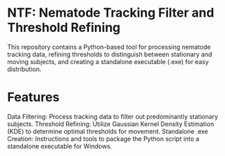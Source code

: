 # NTF: Nematode Tracking Filter and Threshold Refining 
This repository contains a Python-based tool for processing nematode tracking data, refining thresholds to distinguish between stationary and moving subjects, and creating a standalone executable (.exe) for easy distribution.

# Features
Data Filtering: Process tracking data to filter out predominantly stationary subjects.
Threshold Refining: Utilize Gaussian Kernel Density Estimation (KDE) to determine optimal thresholds for movement.
Standalone .exe Creation: Instructions and tools to package the Python script into a standalone executable for Windows.
